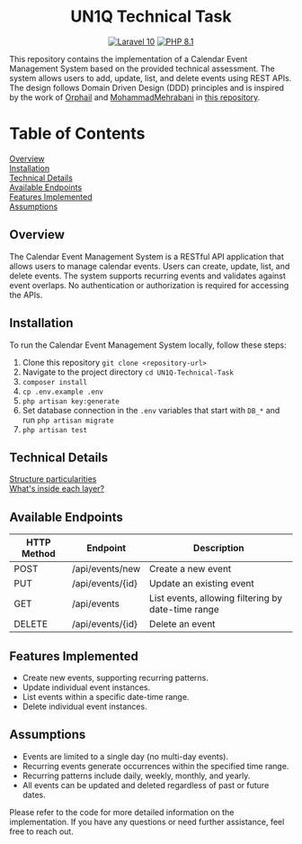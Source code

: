 <h1 align="center">
  UN1Q Technical Task
</h1>

<p align="center">
    <a href="https://laravel.com/"><img src="https://img.shields.io/badge/Laravel-10-FF2D20.svg?style=flat&logo=laravel" alt="Laravel 10"/></a>
    <a href="https://www.php.net/"><img src="https://img.shields.io/badge/PHP-8.1-777BB4.svg?style=flat&logo=php" alt="PHP 8.1"/></a>
</p>

This repository contains the implementation of a Calendar Event Management System based on the provided technical assessment. The system allows users to add, update, list, and delete events using REST APIs. The design follows Domain Driven Design (DDD) principles and is inspired by the work of <a href="https://github.com/Orphail">Orphail</a> and <a href="https://github.com/MohammadMehrabani">MohammadMehrabani</a> in <a href="https://github.com/Orphail/laravel-ddd">this repository</a>.

# Table of Contents
[Overview](#Overview)<br/>
[Installation](#Installation)<br/>
[Technical Details](#TechDetails)<br/>
[Available Endpoints](#AvailableEndpoints)<br/>
[Features Implemented](#FeaturesImplemented)<br/>
[Assumptions](#Assumptions)<br/>

<a name="Overview"></a>
## Overview
The Calendar Event Management System is a RESTful API application that allows users to manage calendar events. Users can create, update, list, and delete events. The system supports recurring events and validates against event overlaps. No authentication or authorization is required for accessing the APIs.

<a name="Installation"></a>
## Installation
To run the Calendar Event Management System locally, follow these steps:
1. Clone this repository ```git clone <repository-url>```
2. Navigate to the project directory ```cd UN1Q-Technical-Task```
3. ```composer install```
4. ```cp .env.example .env```
5. ```php artisan key:generate```
6. Set database connection in the ```.env``` variables that start with ```DB_*``` and run ```php artisan migrate```
7. ```php artisan test```

<a name="TechDetails"></a>
## Technical Details
[Structure particularities](https://github.com/Orphail/laravel-ddd#-structure-particularities)<br/>
[What's inside each layer?](https://github.com/Orphail/laravel-ddd#-whats-inside-each-layer)

<a name="AvailableEndpoints"></a>
## Available Endpoints
| HTTP Method | Endpoint                   | Description                                |
|-------------|----------------------------|--------------------------------------------|
| POST        | /api/events/new         | Create a new event                        |
| PUT         | /api/events/{id}        | Update an existing event                  |
| GET         | /api/events             | List events, allowing filtering by date-time range |
| DELETE      | /api/events/{id}        | Delete an event  

<a name="FeaturesImplemented"></a>
## Features Implemented
- Create new events, supporting recurring patterns.
- Update individual event instances.
- List events within a specific date-time range.
- Delete individual event instances.

<a name="Assumptions"></a>
## Assumptions
- Events are limited to a single day (no multi-day events).
- Recurring events generate occurrences within the specified time range.
- Recurring patterns include daily, weekly, monthly, and yearly.
- All events can be updated and deleted regardless of past or future dates.

Please refer to the code for more detailed information on the implementation. If you have any questions or need further assistance, feel free to reach out. 
